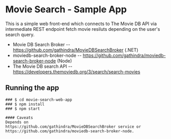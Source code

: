 # Movie Search - Sample App

This is a simple web front-end which connects to The Movie DB API via intermediate REST endpoint fetch movie resiluts depending on the user's search query.

* Movie DB Search Broker -- https://github.com/gathindra/MovieDBSearchBroker (.NET)
* moviedb-search-broker-node -- https://github.com/gathindra/moviedb-search-broker-node (Node)
* The Movie DB search API -- https://developers.themoviedb.org/3/search/search-movies

## Running the app

```
### $ cd movie-search-web-app
### $ npm install
### $ npm start

#### Caveats
Depends on 
https://github.com/gathindra/MovieDBSearchBroker service or 
https://github.com/gathindra/moviedb-search-broker-node.
